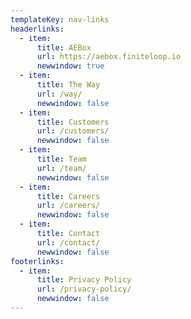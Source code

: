 ```yaml
---
templateKey: nav-links
headerlinks:
  - item:
      title: AEBox
      url: https://aebox.finiteloop.io
      newwindow: true
  - item:
      title: The Way
      url: /way/
      newwindow: false
  - item:
      title: Customers
      url: /customers/
      newwindow: false
  - item:
      title: Team
      url: /team/
      newwindow: false
  - item:
      title: Careers
      url: /careers/
      newwindow: false
  - item:
      title: Contact
      url: /contact/
      newwindow: false
footerlinks:
  - item:
      title: Privacy Policy
      url: /privacy-policy/
      newwindow: false
---
```

